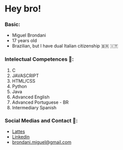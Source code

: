 ﻿# Hey bro!
### Basic:

- Miguel Brondani
- 17 years old
- Brazilian, but I have dual Italian citizenship 🇧🇷 🇮🇹

### Intelectual Competences 🧠:
1. C
2. JAVASCRIPT
3. HTML/CSS
4. Python
5. Java
6. Advanced English
7. Advanced Portuguese - BR
8. Intermediary Spanish

### Social Medias and Contact 📱:

- [Lattes](http://lattes.cnpq.br/2430269782747720)
- [Linkedin](https://br.linkedin.com/in/miguel-brondani-198191226?original_referer=https%3A%2F%2Fwww.google.com%2F)
- brondani.miguel@gmail.com
